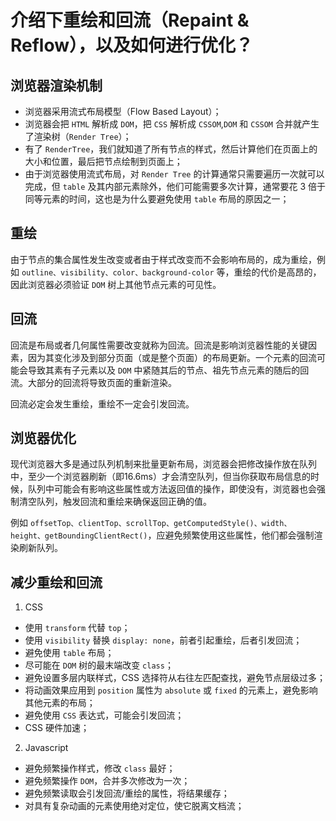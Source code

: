 # 介绍下重绘和回流（Repaint & Reflow），以及如何进行优化？

## 浏览器渲染机制

- 浏览器采用流式布局模型（Flow Based Layout）；
- 浏览器会把 `HTML` 解析成 `DOM`，把 `CSS` 解析成 `CSSOM`,`DOM` 和 `CSSOM` 合并就产生了渲染树（`Render Tree`）；
- 有了 `RenderTree`，我们就知道了所有节点的样式，然后计算他们在页面上的大小和位置，最后把节点绘制到页面上；
- 由于浏览器使用流式布局，对 `Render Tree` 的计算通常只需要遍历一次就可以完成，但 `table` 及其内部元素除外，他们可能需要多次计算，通常要花 3 倍于同等元素的时间，这也是为什么要避免使用 `table` 布局的原因之一；

## 重绘

由于节点的集合属性发生改变或者由于样式改变而不会影响布局的，成为重绘，例如 `outline、visibility、color、background-color` 等，重绘的代价是高昂的，因此浏览器必须验证 `DOM` 树上其他节点元素的可见性。

## 回流

回流是布局或者几何属性需要改变就称为回流。回流是影响浏览器性能的关键因素，因为其变化涉及到部分页面（或是整个页面）的布局更新。一个元素的回流可能会导致其素有子元素以及 `DOM` 中紧随其后的节点、祖先节点元素的随后的回流。大部分的回流将导致页面的重新渲染。

回流必定会发生重绘，重绘不一定会引发回流。

## 浏览器优化

现代浏览器大多是通过队列机制来批量更新布局，浏览器会把修改操作放在队列中，至少一个浏览器刷新（即16.6ms）才会清空队列，但当你获取布局信息的时候，队列中可能会有影响这些属性或方法返回值的操作，即使没有，浏览器也会强制清空队列，触发回流和重绘来确保返回正确的值。

例如 `offsetTop、clientTop、scrollTop、getComputedStyle()、width、height、getBoundingClientRect()`，应避免频繁使用这些属性，他们都会强制渲染刷新队列。

## 减少重绘和回流

1. CSS
  - 使用 `transform` 代替 `top`；
  - 使用 `visibility` 替换 `display: none`，前者引起重绘，后者引发回流；
  - 避免使用 `table` 布局；
  - 尽可能在 `DOM` 树的最末端改变 `class`；
  - 避免设置多层内联样式，CSS 选择符从右往左匹配查找，避免节点层级过多；
  - 将动画效果应用到 `position` 属性为 `absolute` 或 `fixed` 的元素上，避免影响其他元素的布局；
  - 避免使用 `CSS` 表达式，可能会引发回流；
  - CSS 硬件加速；
2. Javascript
  - 避免频繁操作样式，修改 `class` 最好；
  - 避免频繁操作 `DOM`，合并多次修改为一次；
  - 避免频繁读取会引发回流/重绘的属性，将结果缓存；
  - 对具有复杂动画的元素使用绝对定位，使它脱离文档流；